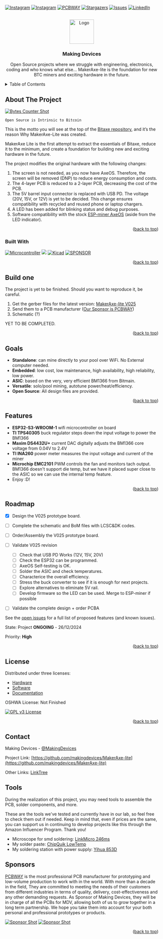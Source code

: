 <!-- Improved compatibility of back to top link: See: https://github.com/othneildrew/Best-README-Template/pull/73 -->
<a name="readme-top"></a>
<!--
*** Thanks for checking out the Best-README-Template. If you have a suggestion
*** that would make this better, please fork the repo and create a pull request
*** or simply open an issue with the tag "enhancement".
*** Don't forget to give the project a star!
*** Thanks again! Now go create something AMAZING! :D
-->



<!-- PROJECT SHIELDS -->
<!--
*** I'm using markdown "reference style" links for readability.
*** Reference links are enclosed in brackets [ ] instead of parentheses ( ).
*** See the bottom of this document for the declaration of the reference variables
*** for contributors-url, forks-url, etc. This is an optional, concise syntax you may use.
*** https://www.markdownguide.org/basic-syntax/#reference-style-links
-->
[![Instagram][ig-shield]][ig-url]
[![Instagram][yt-shield]][yt-url]
[![PCBWAY][sponsor-shield]][sponsor-url]
[![Stargazers][stars-shield]][stars-url]
[![Issues][issues-shield]][issues-url]
[![LinkedIn][linkedin-shield]][linkedin-url]



<!-- PROJECT LOGO -->
<br />
<div align="center">
  <a href="https://makingdevices.com/links/">
    <img src="images/logo.png" alt="Logo" width="80" height="80">
  </a>

<h3 align="center">Making Devices</h3>

  <p align="center">
    Open Source projects where we struggle with engineering, electronics, coding and who knows what else... MakerAxe-lite is the foundation for new BTC miners and exciting hardware in the future. 
  </p>
</div>



<!-- TABLE OF CONTENTS -->
<details>
  <summary>Table of Contents</summary>
  <ol>
    <li>
      <a href="#about-the-project">About The Project</a>
      <ul>
        <li><a href="#built-with">Built With</a></li>
      </ul>
    </li>
    <li>
      <a href="#Build-one">Build one</a>
      <ul>
      </ul>
    </li>
    <li><a href="#goals">Goals</a></li>
    <li><a href="#features">Features</a></li>
    <li><a href="#roadmap">Roadmap</a></li>
    <li><a href="#license">License</a></li>
    <li><a href="#contact">Contact</a></li>
    <li><a href="#tools">Tools</a></li>
    <li><a href="#Sponsor">Sponsor</a></li>
  </ol>
</details>



<!-- ABOUT THE PROJECT -->
## About The Project

[![Bytes Counter Shot][product-screenshot]](https://makingdevices.com/)

```
Open Source is Intrinsic to Bitcoin
```

This is the motto you will see at the top of the [Bitaxe repository](https://github.com/skot/bitaxe), and it’s the reason Why MakerAxe-Lite was created.

MakerAxe Lite is the first attempt to extract the essentials of Bitaxe, reduce it to the minimum, and create a foundation for building new and exciting hardware in the future.

The project modifies the original hardware with the following changes:

1. The screen is not needed, as you now have AxeOS. Therefore, the screen will be removed (DNP) to reduce energy consumption and costs.
2. The 4-layer PCB is reduced to a 2-layer PCB, decreasing the cost of the PCB.
3. The 5V barrel input connector is replaced with USB PD. The voltage (20V, 15V, or 12V) is yet to be decided. This change ensures compatibility with recycled and reused phone or laptop chargers.
4. A LED has been added for blinking status and debug purposes.
5. Software compatibility with the stock [ESP-miner AxeOS](https://github.com/skot/ESP-Miner) (aside from the LED indicator).

<p align="right">(<a href="#readme-top">back to top</a>)</p>

### Built With

[![Microcontroller][ESP32]][ESP32-url]
[![](https://dcbadge.vercel.app/api/server/3E8ca2dkcC)](https://discord.gg/3E8ca2dkcC)
[![Kicad][kicad-shield]][kicad-url]
[![SPONSOR][sponsor-icon]][sponsor-url]

<p align="right">(<a href="#readme-top">back to top</a>)</p>

<!-- GETTING STARTED -->

## Build one
The project is yet to be finished. Should you want to reproduce it, be careful. 

1. Get the gerber files for the latest version: [MakerAxe-lite V025](/Gerber/makeraxe-litev025.zip) 
2. Send them to a PCB manufacturer ([Our Sponsor is PCBWAY][sponsor-url])
3. Schematic (?)

YET TO BE COMPLETED.

<p align="right">(<a href="#readme-top">back to top</a>)</p>

<!-- GOALS -->
## Goals
- **Standalone**: can mine directly to your pool over WiFi. No External computer needed.
- **Embedded**: low cost, low maintenance, high availability, high reliability, low power.
- **ASIC**: based on the very, very efficient BM1366 from Bitmain.
- **Versatile**: solo/pool mining, autotune power/heat/efficiency.
- **Open Source**: All design files are provided.

<p align="right">(<a href="#readme-top">back to top</a>)</p>

<!-- FEATURES -->
## Features
- **ESP32-S3-WROOM-1** wifi microcontroller on board
- **TI TPS40305** buck regulator steps down the input voltage to power the BM1366
- **Maxim DS4432U+** current DAC digitally adjusts the BM1366 core voltage from 0.04V to 2.4V
- **TI INA260** power meter measures the input voltage and current of the miner
- **Microchip EMC2101** PWM controls the fan and monitors tach output. BM1366 doesn't support die temp, but we have it placed super close to the ASIC so we can use the internal temp feature.
- Enjoy :D!

<p align="right">(<a href="#readme-top">back to top</a>)</p>

<!-- ROADMAP -->
## Roadmap

- [X] Design the V025 prototype board.
- [ ] Complete the schematic and BoM files with LCSC&DK codes. 
- [ ] Order/Assembly the V025 prototype board.
- [ ] Validate V025 revision
  - [ ] Check that USB PD Works (12V, 15V, 20V)
  - [ ] Check the ESP32 can be programmed. 
  - [ ] AxeOS Self-testing is OK.
  - [ ] Solder the ASIC and check temperatures.
  - [ ] Characterice the overall efficiency.
  - [ ] Stress the buck converter to see if it is enough for next projects.
  - [ ] Explore alternatives to eliminate 5V rail.
  - [ ] Develop firmware so the LED can be used. Merge to ESP-miner if possible
- [ ] Validate the complete design + order PCBA 


See the [open issues](https://github.com/makingdevices/MakerAxe-lite/issues) for a full list of proposed features (and known issues).

State: Project <b>ONGOING</b> - 26/12/2024

Priority: <b>High</b>

<p align="right">(<a href="#readme-top">back to top</a>)</p>

<!-- LICENSE -->
## License

Distributed under three licenses:
- [Hardware](/License/HW_cern_ohl_s_v2.pdf)
- [Software](/License/SW_GPLv3.0.txt)
- [Documentation](/License/Documentation_CC-BY-SA-4.0.txt)

OSHWA License: Not Finished

[![GPL v3 License][license-shield]][license-url] 
<p align="right">(<a href="#readme-top">back to top</a>)</p>

<!-- CONTACT -->
## Contact

Making Devices - [@MakingDevices](https://www.instagram.com/makingdevices/)

Project Link: [https://github.com/makingdevices/MakerAxe-lite](https://github.com/makingdevices/MakerAxe-lite)

Other Links: [LinkTree](https://makingdevices.com/links/)

<!-- Tools -->
## Tools

During the realization of this project, you may need tools to assemble the PCB, solder components, and more.

These are the tools we've tested and currently have in our lab, so feel free to check them out if needed. Keep in mind that, even if prices are the same, you can support us in continuing to develop projects like this through the Amazon Influencer Program. Thank you!

- Microscope for smd soldering: [LinkMicro 246ms](https://amzn.to/408Ppbb)
- My solder paste: [ChipQuik LowTemp](https://amzn.to/3BA9Rsn)
- My soldering station with power supply: [Yihua 853D](https://amzn.to/4fzq3ry)


<!-- Sponsor -->
## Sponsors

[PCBWAY](https://www.pcbway.com/?from=makingdevices) is the most professional PCB manufacturer for prototyping and low-volume production to work with in the world. With more than a decade in the field, They are committed to meeting the needs of their customers from different industries in terms of quality, delivery, cost-effectiveness and any other demanding requests. As Sponsor of Making Devices, they will be in charge of all the PCBs for MDV, allowing both of us to grow together in a long term partnership. We hope you take them into account for your both personal and professional prototypes or products.

[![Sponsor Shot][sponsor-pcb-1]][sponsor-url]
[![Sponsor Shot][sponsor-pcb-2]][sponsor-url]


<p align="right">(<a href="#readme-top">back to top</a>)</p>

<!-- MARKDOWN LINKS & IMAGES -->
<!-- https://www.markdownguide.org/basic-syntax/#reference-style-links -->
[contributors-shield]: https://img.shields.io/github/contributors/makingdevices/MakerAxe-lite.svg?style=for-the-badge
[contributors-url]: https://github.com/makingdevices/MakerAxe-lite/graphs/contributors
[forks-shield]: https://img.shields.io/github/forks/makingdevices/MakerAxe-lite.svg?style=for-the-badge
[forks-url]: https://github.com/makingdevices/MakerAxe-lite/network/members
[stars-shield]: https://img.shields.io/github/stars/makingdevices/MakerAxe-lite.svg?style=for-the-badge
[stars-url]: https://github.com/makingdevices/MakerAxe-lite/stargazers
[issues-shield]: https://img.shields.io/github/issues/makingdevices/MakerAxe-lite.svg?style=for-the-badge
[issues-url]: https://github.com/makingdevices/MakerAxe-lite/issues
[license-shield]: /images/license.png
[license-url]: https://github.com/makingdevices/MakerAxe-lite/tree/main/License
[linkedin-shield]: https://img.shields.io/badge/-LinkedIn-black.svg?style=for-the-badge&logo=linkedin&colorB=555
[linkedin-url]: https://www.linkedin.com/company/making-devices/
[sponsor-shield]: https://img.shields.io/badge/SPONSOR-PCBWAY-black.svg?style=for-the-badge&colorB=1200
[sponsor-url]: https://www.pcbway.com/?from=makingdevices
[sponsor-screenshot]: /images/PCB_sponsor.png
[sponsor-pcb-1]: /images/pixelbytes_pcb1.JPG
[sponsor-pcb-2]: /images/pixelbytes_pcb2.JPG
[sponsor-wurth-1]: /images/wurth_1.gif
[sponsor-wurth-3]: /images/wurth_3.jpg
[sponsor-url-wurth]: https://www.we-online.com/en
[product-screenshot]: images/screenshot.jpg
[ESP32]: https://img.shields.io/badge/ESP32_S3-7c0a02?style=for-the-badge
[ESP32-url]: https://www.espressif.com/sites/default/files/documentation/esp32-s3-wroom-1_wroom-1u_datasheet_en.pdf
[kicad-shield]: https://img.shields.io/badge/kicad-0b03fc?style=for-the-badge&logo=kicad&logoColor=white
[kicad-url]: https://www.kicad.org/
[YT-screenshot]: images/YT_assembly.PNG
[sponsor-icon]:  https://img.shields.io/badge/-PCBWAY-black.svg?style=for-the-badge&colorB=1200
[ig-shield]: https://img.shields.io/badge/instagram-a83297?style=for-the-badge&logo=instagram&logoColor=white
[ig-url]: https://www.instagram.com/makingdevices/
[yt-shield]: https://img.shields.io/badge/youtube-ff0000?style=for-the-badge&logo=youtube&logoColor=white
[yt-url]: https://www.youtube.com/@MakingDevices
[MPLAB-C]: https://img.shields.io/badge/MPLAB%20C18-DD0031?style=for-the-badge&logo=C&logoColor=white
[Arduino]: https://img.shields.io/badge/ARDUINO-00878F?style=for-the-badge&logo=arduino&logoColor=white
[wurth-icon]: https://img.shields.io/badge/Wurth%20elektronik-FF0031?style=for-the-badge&logoColor=white
[Arduino-url]: https://www.arduino.cc/
[MPLAB-C-url]: https://www.microchip.com/en-us/development-tool/SW006011
[Svelte.dev]: https://img.shields.io/badge/Svelte-4A4A55?style=for-the-badge&logo=svelte&logoColor=FF3E00
[Svelte-url]: https://svelte.dev/
[Laravel.com]: https://img.shields.io/badge/Laravel-FF2D20?style=for-the-badge&logo=laravel&logoColor=white
[Laravel-url]: https://laravel.com
[Bootstrap.com]: https://img.shields.io/badge/Bootstrap-563D7C?style=for-the-badge&logo=bootstrap&logoColor=white
[Bootstrap-url]: https://getbootstrap.com
[JQuery.com]: https://img.shields.io/badge/jQuery-0769AD?style=for-the-badge&logo=jquery&logoColor=white
[JQuery-url]: https://jquery.com 
